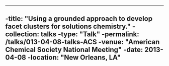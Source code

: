 ----
-title: "Using a grounded approach to develop facet clusters for solutions chemistry."
-collection: talks
-type: "Talk"
-permalink: /talks/013-04-08-talks-ACS
-venue: "American Chemical Society National Meeting"
-date: 2013-04-08
-location: "New Orleans, LA"
----

